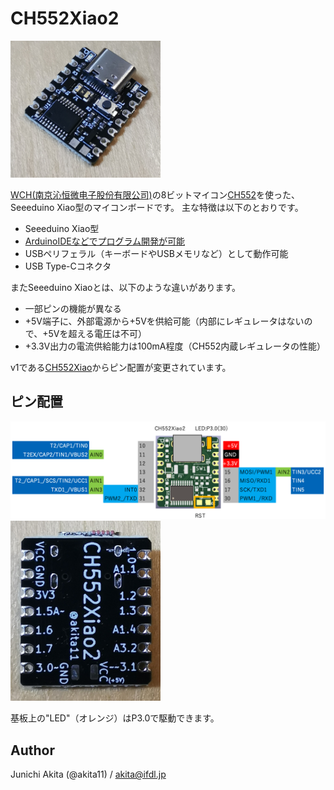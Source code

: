 # CH552Xiao2

<img src="https://github.com/akita11/CH552Xiao2/blob/main/CH552Xiao2.jpg" width="240px">

[WCH(南京沁恒微电子股份有限公司)](http://wch-ic.com/)の8ビットマイコン[CH552](http://wch-ic.com/products/CH552.html)を使った、Seeeduino Xiao型のマイコンボードです。
主な特徴は以下のとおりです。

- Seeeduino Xiao型
- [ArduinoIDEなどでプログラム開発が可能](https://qiita.com/akita11/items/d7baed4ca3c06e292637)
- USBペリフェラル（キーボードやUSBメモリなど）として動作可能
- USB Type-Cコネクタ

またSeeeduino Xiaoとは、以下のような違いがあります。
- 一部ピンの機能が異なる
- +5V端子に、外部電源から+5Vを供給可能（内部にレギュレータはないので、+5Vを超える電圧は不可）
- +3.3V出力の電流供給能力は100mA程度（CH552内蔵レギュレータの性能）

v1である[CH552Xiao](https://github.com/akita11/CH552Xiao)からピン配置が変更されています。

## ピン配置

<img src="https://github.com/akita11/CH552Xiao2/blob/main/CH552Xiao2_pin.png" width="720px">

<img src="https://github.com/akita11/CH552Xiao2/blob/main/CH552Xiao2_Back.jpg" width="240px">

基板上の"LED"（オレンジ）はP3.0で駆動できます。


## Author

Junichi Akita (@akita11) / akita@ifdl.jp
